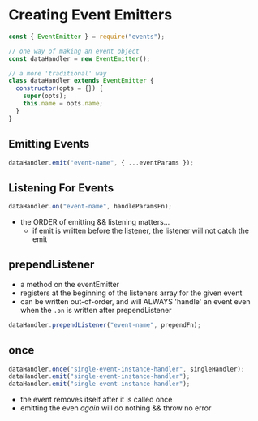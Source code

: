 # Creating Event Emitters

```js
const { EventEmitter } = require("events");

// one way of making an event object
const dataHandler = new EventEmitter();

// a more 'traditional' way
class dataHandler extends EventEmitter {
  constructor(opts = {}) {
    super(opts);
    this.name = opts.name;
  }
}
```

## Emitting Events

```js
dataHandler.emit("event-name", { ...eventParams });
```

## Listening For Events

```js
dataHandler.on("event-name", handleParamsFn);
```

- the ORDER of emitting && listening matters...
  - if emit is written before the listener, the listener will not catch the emit

## prependListener

- a method on the eventEmitter
- registers at the beginning of the listeners array for the given event
- can be written out-of-order, and will ALWAYS 'handle' an event even when the `.on` is written after prependListener

```js
dataHandler.prependListener("event-name", prependFn);
```

## once

```js
dataHandler.once("single-event-instance-handler", singleHandler);
dataHandler.emit("single-event-instance-handler");
dataHandler.emit("single-event-instance-handler");
```

- the event removes itself after it is called once
- emitting the even _again_ will do nothing && throw no error
